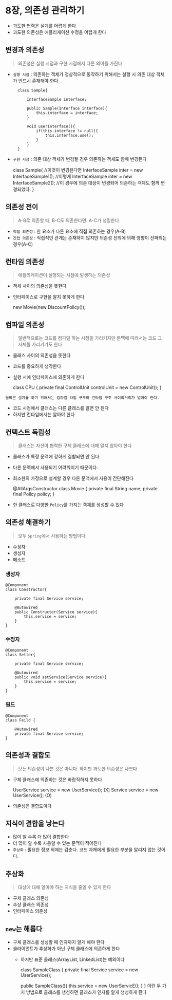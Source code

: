 # 8장, 의존성 관리하기
* 과도한 협력은 설계를 어렵게 한다
* 과도한 의존성은 애플리케이션 수정을 어렵게 한다

## 변경과 의존성
> 의존성은 실행 시점과 구현 시점에서 다른 의미를 가진다

* `실행 시점` : 의존하는 객체가 정상적으로 동작하기 위해서는 실행 시 의존 대상 객체가 반드시 존재해야 한다


        class Sample{

            InterfaceSample interface;
    
            public Sample(Interface interface){
                this.interface = interface;
            }

            void userInterface(){
                if(this.interface != null){
                    this.interface.use();
                }
            }
        }

* `구현 시점` : 의존 대상 객체가 변경될 경우 의존하는 객체도 함께 변경된다


    class Sample{
        //이것이 변경된다면
        InterfaceSample inter = new InterfaceSample1();
        //이렇게
        InterfaceSample inter = new InterfaceSample2();
        //이 경우에 의존 대상이 변경되어 의존하는 객체도 함께 변경되었다.
    }

## 의존성 전이
> A-B로 의존할 때, B-C도 의존한다면. A-C가 성립한다

* `직접 의존성` : 한 요소가 다른 요소에 직접 의존하는 경우(A-B)
* `간접 의존성` : 직접적인 관계는 존재하지 않지만 의존성 전의에 의해 영향이 전파되는 경우(A-C)

## 런타임 의존성
> 애플리케이션이 실행되는 시점에 발생하는 의존성
* 객체 사이의 의존성을 뜻한다
* 인터페이스로 구현을 알지 못하게 한다


    new Movie(new DiscountPolicy());

## 컴파일 의존성
> 일반적으로는 코드를 컴파일 하는 시점을 가리키지만 문맥에 따라서는 코드 그 자체를 가리키기도 한다
* 클래스 사이의 의존성을 뜻한다
* 코드를 중요하게 생각한다
* 실행 시에 인터페이스에 의존하게 한다



    class CPU {
      private final ControlUnit controlUnit = new ControlUnit();
    }
    

``올바른 설계를 하기 위해서는 컴파일 타임 구조와 런타임 구조 사이의거리가 멀어야 한다.``
* 코드 시점에서 클래스는 다른 클래스를 알면 안 된다
* 하지만 런타임에서는 알아야 한다

## 컨텍스트 독립성
> 클래스는 자신이 협력한 구체 클래스에 대해 알지 않아야 한다
* 클래스가 특정 문맥에 강하게 결합되면 안 된다
* 다른 문맥에서 사용되기 어려워지기 때문이다.
* 회소한의 가정으로 설계할 경우 다른 문맥에서 사용이 간단해진다

    
    @AllArgsConstructor
    class Movie {
      private final String name;
      private final Policy policy;
    }
* 한 클래스로 다양한 `Policy`를 가지는 객체를 생성할 수 있다
      
## 의존성 해결하기
> 모두 `Spring`에서 사용하는 방법이다.
* 수정자
* 생성자
* 메소드

### 생성자
    @Component
    class Constructor{

        private final Service service;
        
        @Autowired
        public Constructor(Service service){
            this.service = service;
        }
    }
### 수정자
    @Component
    class Setter{
        
        private final Service service;
    
        @Autowired
        public void setService(Service service){
            this.service = service;
        }
    }
### 필드
    @Component
    class Feild {
    
        @Autowired
        private final Service service;
    }
## 의존성과 결합도
> 모든 의존성이 나쁜 것은 아니다. 하지만 과도한 의존성은 나쁘다
* 구체 클래스에 의존하는 것은 바랍직하지 못하다


    UserService service =  new UserService(); (X)
    Service service = new UserService(); (O)

* 의존성은 결합도이다

## 지식이 결합을 낳는다
* 많이 알 수록 더 많이 결합한다
* 더 많이 알 수록 사용할 수 있는 문맥이 적어진다
* `추상화` : 필요한 정보 외에는 감춘다. 코드 자체에게 필요한 부분을 알리지 않는 것이다.

## 추상화
> 대상에 대해 알아야 하는 지식을 줄일 수 있게 한다

* 구체 클래스 의존성
* 추상 클래스 의존성
* 인터페이스 의존성


## `new`는 해롭다
* 구체 클래스를 생성할 때 인자까지 알게 해야 한다
* 클라이언트가 추상화가 아닌 구체 클래스에 의존하게 한다
  * 하지만 표준 클래스(ArrayList, LinkedList)는 예외이다


    class SampleClass {
      private final Service service = new UserService();

      public SampleClass(){
        this.service = new UserServicE();
      }
    }
이런 두 가지 방법으로 클래스를 생성하면 클래스가 인자를 알게 생성하게 된다
